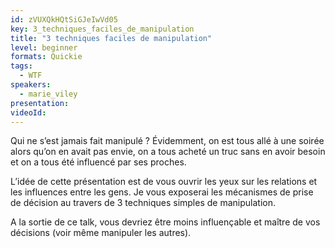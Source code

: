 ```yaml
---
id: zVUXQkHQtSiGJeIwVd05
key: 3_techniques_faciles_de_manipulation
title: "3 techniques faciles de manipulation"
level: beginner
formats: Quickie
tags:
  - WTF
speakers:
  - marie_viley
presentation:
videoId:
---
```

Qui ne s’est jamais fait manipulé ? Évidemment, on est tous allé à une soirée alors qu’on en avait pas envie, on a tous acheté un truc sans en avoir besoin et on a tous été influencé par ses proches. 

L’idée de cette présentation est de vous ouvrir les yeux sur les relations et les influences entre les gens. Je vous exposerai les mécanismes de prise de décision au travers de 3 techniques simples de manipulation.

A la sortie de ce talk, vous devriez être moins influençable et maître de vos décisions (voir même manipuler les autres).
